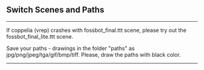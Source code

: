 ## Switch Scenes and Paths
***

If coppelia (vrep) crashes with fossbot_final.ttt scene, please try out the fossbot_final_lite.ttt scene.

Save your paths - drawings in the folder "paths" as jpg/png/jpeg/tga/gif/bmp/tiff.
Please, draw the paths with black color.
***
